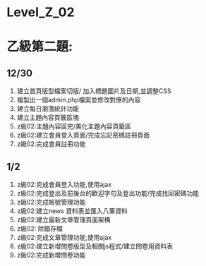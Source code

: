 # Level_Z_02

# 乙級第二題:

## 12/30
1. 建立首頁版型檔案切版/ 加入標題圖片及日期,並調整CSS
2. 複製出一個admin.php檔案並修改對應的內容
3. 建立每日瀏灠統計功能
4. 建立主題內容頁籤區塊
5. z級02:主題內容區完/美化主題內容頁籤區
6. z級02:建立會員登入頁面/完成忘記密碼註冊頁面
7. z級02:完成會員註冊功能
## 1/2
1. z級02:完成會員登入功能,使用ajax
2. z級02:完成登出及前後台的歡迎字句及登出功能/完成找回密碼功能
3. z級02:完成帳號管理功能
4. z級02:建立news 資料表並匯入八筆資料
5. z級02:建立最新文章管理頁面架構
6. z級02: 除錯存檔
7. z級02:完成文章管理功能,使用ajax
8. z級02:建立新增問卷版型及相關js程式/建立問卷用資料表
9. z級02:完成新增問卷功能